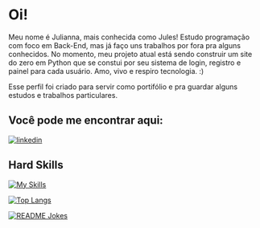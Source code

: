 # Oi!

Meu nome é Julianna, mais conhecida como Jules! Estudo programação com foco em Back-End, mas já faço uns trabalhos por fora pra alguns conhecidos. No momento, meu projeto atual está sendo construir um site do zero em Python que se constui por seu sistema de login, registro e painel para cada usuário. Amo, vivo e respiro tecnologia. :)

Esse perfil foi criado para servir como portifólio e pra guardar alguns estudos e trabalhos particulares.

## Você pode me encontrar aqui:

[![linkedin](https://img.shields.io/badge/LinkedIn-0077B5?style=for-the-badge&logo=linkedin&logoColor=white)](https://www.linkedin.com/in/juliannapinheiromachado/)

## Hard Skills

[![My Skills](https://skillicons.dev/icons?i=js,html,css,nodejs,express,py,postgres,sqlite)](https://skillicons.dev)

[![Top Langs](https://github-readme-stats.vercel.app/api/top-langs/?username=julesworks)](https://github.com/julesworks)

<a href="https://readme-jokes.vercel.app"><img align="center" src="https://readme-jokes.vercel.app/api" alt="README Jokes"></a>
